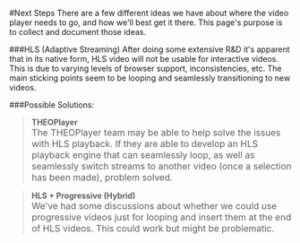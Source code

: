 #Next Steps
There are a few different ideas we have about where the video player needs to go, and how we'll best get it there. This page's purpose is to collect and document those ideas.

###HLS (Adaptive Streaming)
After doing some extensive R&D it's apparent that in its native form, HLS video will not be usable for interactive videos. This is due to varying levels of browser support, inconsistencies, etc. The main sticking points seem to be looping and seamlessly transitioning to new videos.  

###Possible Solutions:

>**THEOPlayer**  
<font size="3">The THEOPlayer team may be able to help solve the issues with HLS playback. If they are able to develop an HLS playback engine that can seamlessly loop, as well as seamlessly switch streams to another video (once a selection has been made), problem solved.</font>

  
> **HLS + Progressive (Hybrid)**  
<font size="3">We've had some discussions about whether we could use progressive videos just for looping and insert them at the end of HLS videos. This could work but might be problematic.</font>
